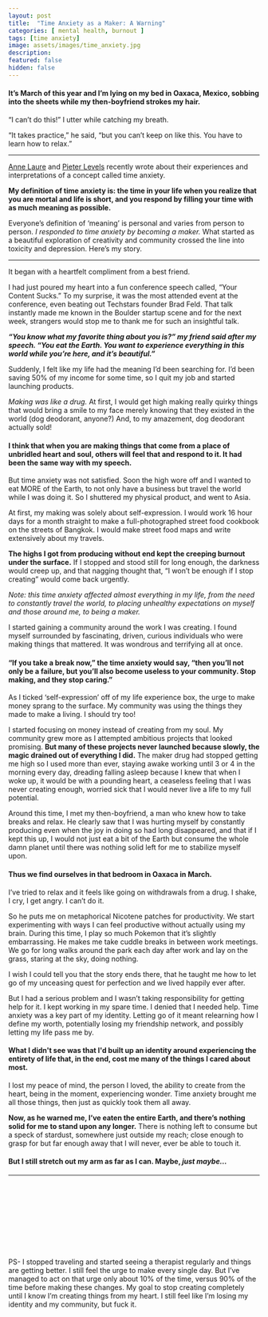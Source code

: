 ```yaml
---
layout: post
title:  "Time Anxiety as a Maker: A Warning"
categories: [ mental health, burnout ]
tags: [time anxiety]
image: assets/images/time_anxiety.jpg
description: 
featured: false
hidden: false
---
```


#### It’s March of this year and I’m lying on my bed in Oaxaca, Mexico, sobbing into the sheets while my then-boyfriend strokes my hair.

“I can’t do this!” I utter while catching my breath.

“It takes practice,” he said, “but you can’t keep on like this. You have to learn how to relax.”

---

[Anne Laure](https://nesslabs.com/time-anxiety) and [Pieter Levels](https://levels.io/enjoy-your-tea-and-a-cookie/) recently wrote about their experiences and interpretations of a concept called time anxiety.

**My definition of time anxiety is: the time in your life when you realize that you are mortal and life is short, and you respond by filling your time with as much meaning as possible.**

Everyone’s definition of ‘meaning’ is personal and varies from person to person. *I responded to time anxiety by becoming a maker.* What started as a beautiful exploration of creativity and community crossed the line into toxicity and depression. Here’s my story.

---

It began with a heartfelt compliment from a best friend.

I had just poured my heart into a fun conference speech called, “Your Content Sucks.” To my surprise, it was the most attended event at the conference, even beating out Techstars founder Brad Feld. That talk instantly made me known in the Boulder startup scene and for the next week, strangers would stop me to thank me for such an insightful talk.

**_“You know what my favorite thing about you is?” my friend said after my speech. “You eat the Earth. You want to experience everything in this world while you’re here, and it’s beautiful.”_**

Suddenly, I felt like my life had the meaning I’d been searching for. I’d been saving 50% of my income for some time, so I quit my job and started launching products.

*Making was like a drug.* At first, I would get high making really quirky things that would bring a smile to my face merely knowing that they existed in the world (dog deodorant, anyone?) And, to my amazement, dog deodorant actually sold!

#### I think that when you are making things that come from a place of unbridled heart and soul, others will feel that and respond to it. It had been the same way with my speech.

But time anxiety was not satisfied. Soon the high wore off and I wanted to eat MORE of the Earth, to not only have a business but travel the world while I was doing it. So I shuttered my physical product, and went to Asia.

At first, my making was solely about self-expression. I would work 16 hour days for a month straight to make a full-photographed street food cookbook on the streets of Bangkok. I would make street food maps and write extensively about my travels.

**The highs I got from producing without end kept the creeping burnout under the surface.** If I stopped and stood still for long enough, the darkness would creep up, and that nagging thought that, “I won’t be enough if I stop creating” would come back urgently.

_Note: this time anxiety affected almost everything in my life, from the need to constantly travel the world, to placing unhealthy expectations on myself and those around me, to being a maker._

I started gaining a community around the work I was creating. I found myself surrounded by fascinating, driven, curious individuals who were making things that mattered. It was wondrous and terrifying all at once. 

#### “If you take a break now,” the time anxiety would say, “then you’ll not only be a failure, but you’ll also become useless to your community. Stop making, and they stop caring.”

As I ticked ‘self-expression’ off of my life experience box, the urge to make money sprang to the surface. My community was using the things they made to make a living. I should try too!

I started focusing on money instead of creating from my soul. My community grew more as I attempted ambitious projects that looked promising. **But many of these projects never launched because slowly, the magic drained out of everything I did.** The maker drug had stopped getting me high so I used more than ever, staying awake working until 3 or 4 in the morning every day, dreading falling asleep because I knew that when I woke up, it would be with a pounding heart, a ceaseless feeling that I was never creating enough, worried sick that I would never live a life to my full potential.

Around this time, I met my then-boyfriend, a man who knew how to take breaks and relax. He clearly saw that I was hurting myself by constantly producing even when the joy in doing so had long disappeared, and that if I kept this up, I would not just eat a bit of the Earth but consume the whole damn planet until there was nothing solid left for me to stabilize myself upon.

#### Thus we find ourselves in that bedroom in Oaxaca in March. 

I’ve tried to relax and it feels like going on withdrawals from a drug. I shake, I cry, I get angry. I can’t do it. 

So he puts me on metaphorical Nicotene patches for productivity. We start experimenting with ways I can feel productive without actually using my brain. During this time, I play so much Pokemon that it’s slightly embarrassing. He makes me take cuddle breaks in between work meetings. We go for long walks around the park each day after work and lay on the grass, staring at the sky, doing nothing.

I wish I could tell you that the story ends there, that he taught me how to let go of my unceasing quest for perfection and we lived happily ever after.

But I had a serious problem and I wasn’t taking responsibility for getting help for it. I kept working in my spare time. I denied that I needed help. Time anxiety was a key part of my identity. Letting go of it meant relearning how I define my worth, potentially losing my friendship network, and possibly letting my life pass me by.

#### What I didn't see was that I'd built up an identity around experiencing the entirety of life that, in the end, cost me many of the things I cared about most.

I lost my peace of mind, the person I loved, the ability to create from the heart, being in the moment, experiencing wonder. Time anxiety brought me all those things, then just as quickly took them all away.

**Now, as he warned me, I’ve eaten the entire Earth, and there’s nothing solid for me to stand upon any longer.** There is nothing left to consume but a speck of stardust, somewhere just outside my reach; close enough to grasp for but far enough away that I will never, ever be able to touch it.

#### But I still stretch out my arm as far as I can. Maybe, _just maybe…_ 


---
<br>
<br>
<br>
<br>
<br>
<br>
<br>
<br>



PS- I stopped traveling and started seeing a therapist regularly and things are getting better. I still feel the urge to make every single day. But I’ve managed to act on that urge only about 10% of the time, versus 90% of the time before making these changes. My goal to stop creating completely until I know I’m creating things from my heart. I still feel like I’m losing my identity and my community, but fuck it.
